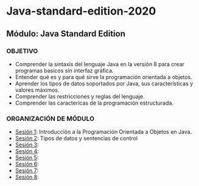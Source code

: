 # Java-standard-edition-2020 
## Módulo: Java Standard Edition

### OBJETIVO 
- Comprender la sintaxis del lenguaje Java en la versión 8 para crear programas basicos sin interfaz gráfica.
- Entender qué es y para qué sirve la programación orientada a objetos.
- Aprender los tipos de datos soportados por Java, sus características y valores máximos.
- Comprender las restricciones y reglas del lenguaje.
- Comprender las caractericas de la programación estructurada.

 ### ORGANIZACIÓN DE MÓDULO 
 
 - [Sesión 1](Sesion-01): Introducción a la Programación Orientada a Objetos en Java.
 - [Sesión 2](Sesion-02): Tipos de datos y sentencias de control
 - [Sesión 3](): 
 - [Sesión 4](): 
 - [Sesión 5](): 
 - [Sesión 6](): 
 - [Sesión 7](): 
 - [Sesión 8]():


